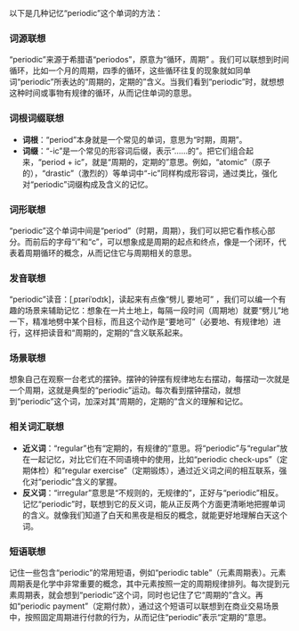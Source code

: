 以下是几种记忆“periodic”这个单词的方法：

### 词源联想
“periodic”来源于希腊语“periodos”，原意为“循环，周期” 。我们可以联想到时间循环，比如一个月的周期，四季的循环，这些循环往复的现象就如同单词“periodic”所表达的“周期的，定期的”含义。当我们看到“periodic”时，就想想这种时间或事物有规律的循环，从而记住单词的意思。

### 词根词缀联想
 - **词根**：“period”本身就是一个常见的单词，意思为“时期，周期”。
 - **词缀**：“-ic”是一个常见的形容词后缀，表示“……的”。把它们组合起来，“period + ic”，就是“周期的，定期的”意思。例如，“atomic”（原子的），“drastic”（激烈的）等单词中“-ic”同样构成形容词，通过类比，强化对“periodic”词缀构成及含义的记忆。

### 词形联想
“periodic”这个单词中间是“period”（时期，周期），我们可以把它看作核心部分。而前后的字母“i”和“c”，可以想象成是周期的起点和终点，像是一个闭环，代表着周期循环的概念，从而记住它与周期相关的意思。

### 发音联想
“periodic”读音：[ˌpɪəriˈɒdɪk]，读起来有点像“劈儿 要地可” ，我们可以编一个有趣的场景来辅助记忆：想象在一片土地上，每隔一段时间（周期地）就要“劈儿”地一下，精准地劈中某个目标，而且这个动作是“要地可”（必要地、有规律地）进行，这样把读音和“周期的，定期的”含义联系起来。

### 场景联想
想象自己在观察一台老式的摆钟。摆钟的钟摆有规律地左右摆动，每摆动一次就是一个周期，这就是典型的“periodic”运动。每次看到摆钟摆动，就想到“periodic”这个词，加深对其“周期的，定期的”含义的理解和记忆。

### 相关词汇联想
 - **近义词**：“regular”也有“定期的，有规律的”意思。将“periodic”与“regular”放在一起记忆，对比它们在不同语境中的使用，比如“periodic check-ups”（定期体检）和“regular exercise”（定期锻炼），通过近义词之间的相互联系，强化对“periodic”含义的掌握。
 - **反义词**：“irregular”意思是“不规则的，无规律的”，正好与“periodic”相反。记忆“periodic”时，联想到它的反义词，能从正反两个方面更清晰地把握单词的含义。就像我们知道了白天和黑夜是相反的概念，就能更好地理解白天这个词。

### 短语联想
记住一些包含“periodic”的常用短语，例如“periodic table”（元素周期表）。元素周期表是化学中非常重要的概念，其中元素按照一定的周期规律排列。每次提到元素周期表，就会想到“periodic”这个词，同时也记住了它“周期的”含义。再如“periodic payment”（定期付款），通过这个短语可以联想到在商业交易场景中，按照固定周期进行付款的行为，从而记住“periodic”表示“定期的”意思。 